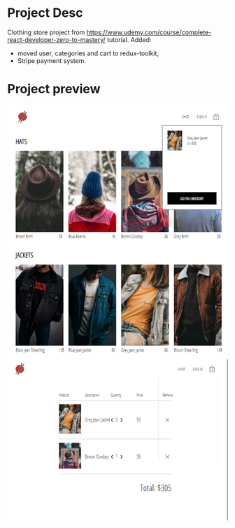 # Project Desc

Clothing store project from https://www.udemy.com/course/complete-react-developer-zero-to-mastery/ tutorial.
Added:

- moved user, categories and cart to redux-toolkit,
- Stripe payment system.

# Project preview

![Project preview1](Category.png)
![Project preview2](Checkout.png)
